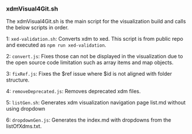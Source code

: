 ### xdmVisual4Git.sh

The xdmVisual4Git.sh is the main script for the visualization build and calls the below scripts in order.

1: `xed-validation.sh`: Converts xdm to xed. This script is from public repo and executed as `npm run xed-validation`.

2: `convert.js`: Fixes those can not be displayed in the visualization due to the open source code limitation such as array items and map objects.

3: `fixRef.js`: Fixes the $ref issue where $id is not aligned with folder structure.

4: `removeDeprecated.js`: Removes deprecated xdm files.

5: `listGen.sh`: Generates xdm visualization navigation page list.md without using dropdown

6: `dropdownGen.js`: Generates the index.md with dropdowns from the listOfXdms.txt.
